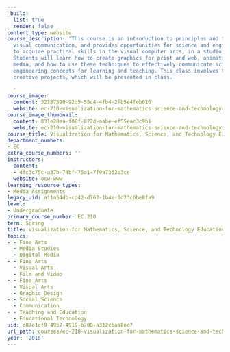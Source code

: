 ```yaml
---
_build:
  list: true
  render: false
content_type: website
course_description: 'This course is an introduction to principles and techniques of
  visual communication, and provides opportunities for science and engineering majors
  to acquire practical skills in the visual computer arts, in a studio environment.
  Students will learn how to create graphics for print and web, animations, and interactive
  media, and how to use these techniques to effectively communicate scientific and
  engineering concepts for learning and teaching. This class involves three hands-on
  creative projects, which will be presented in class.

  '
course_image:
  content: 32187590-92d5-55c4-4fb4-2fb5e4feb616
  website: ec-210-visualization-for-mathematics-science-and-technology-education-spring-2016
course_image_thumbnail:
  content: 831e28ea-f08f-872d-aabe-ef55eac3c9b1
  website: ec-210-visualization-for-mathematics-science-and-technology-education-spring-2016
course_title: Visualization for Mathematics, Science, and Technology Education
department_numbers:
- EC
extra_course_numbers: ''
instructors:
  content:
  - 4fc3c75c-a37b-74bf-75a1-7f9a7362b3ce
  website: ocw-www
learning_resource_types:
- Media Assignments
legacy_uid: a11a54db-cd42-d762-1b4e-0d23c6be8fa9
level:
- Undergraduate
primary_course_number: EC.210
term: Spring
title: Visualization for Mathematics, Science, and Technology Education
topics:
- - Fine Arts
  - Media Studies
  - Digital Media
- - Fine Arts
  - Visual Arts
  - Film and Video
- - Fine Arts
  - Visual Arts
  - Graphic Design
- - Social Science
  - Communication
- - Teaching and Education
  - Educational Technology
uid: c87e1cf9-4957-4919-b708-a312cbaa8ec7
url_path: courses/ec-210-visualization-for-mathematics-science-and-technology-education-spring-2016
year: '2016'
---
```

